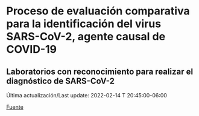 # Proceso de evaluación comparativa para la identificación del virus SARS-CoV-2, agente causal de COVID-19
## Laboratorios con reconocimiento para realizar el diagnóstico de SARS-CoV-2

 Última actualización/Last update: 2022-02-14 T 20:45:00-06:00

 [Fuente]( https://www.gob.mx/salud/documentos/coronavirus-covid-19-240014?state=published)
